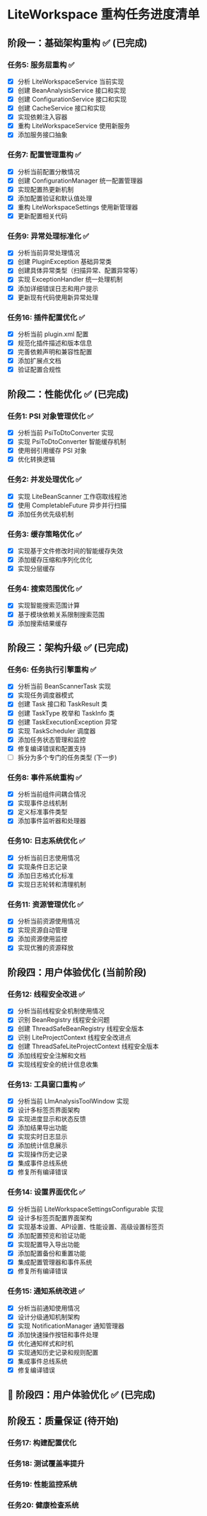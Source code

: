 # LiteWorkspace 重构任务进度清单

## 阶段一：基础架构重构 ✅ (已完成)

### 任务5: 服务层重构 ✅
- [x] 分析 LiteWorkspaceService 当前实现
- [x] 创建 BeanAnalysisService 接口和实现
- [x] 创建 ConfigurationService 接口和实现
- [x] 创建 CacheService 接口和实现
- [x] 实现依赖注入容器
- [x] 重构 LiteWorkspaceService 使用新服务
- [x] 添加服务接口抽象

### 任务7: 配置管理重构 ✅
- [x] 分析当前配置分散情况
- [x] 创建 ConfigurationManager 统一配置管理器
- [x] 实现配置热更新机制
- [x] 添加配置验证和默认值处理
- [x] 重构 LiteWorkspaceSettings 使用新管理器
- [x] 更新配置相关代码

### 任务9: 异常处理标准化 ✅
- [x] 分析当前异常处理情况
- [x] 创建 PluginException 基础异常类
- [x] 创建具体异常类型（扫描异常、配置异常等）
- [x] 实现 ExceptionHandler 统一处理机制
- [x] 添加详细错误日志和用户提示
- [x] 更新现有代码使用新异常处理

### 任务16: 插件配置优化 ✅
- [x] 分析当前 plugin.xml 配置
- [x] 规范化插件描述和版本信息
- [x] 完善依赖声明和兼容性配置
- [x] 添加扩展点文档
- [x] 验证配置合规性

## 阶段二：性能优化 ✅ (已完成)

### 任务1: PSI 对象管理优化 ✅
- [x] 分析当前 PsiToDtoConverter 实现
- [x] 实现 PsiToDtoConverter 智能缓存机制
- [x] 使用弱引用缓存 PSI 对象
- [x] 优化转换逻辑

### 任务2: 并发处理优化 ✅
- [x] 实现 LiteBeanScanner 工作窃取线程池
- [x] 使用 CompletableFuture 异步并行扫描
- [x] 添加任务优先级机制

### 任务3: 缓存策略优化 ✅
- [x] 实现基于文件修改时间的智能缓存失效
- [x] 添加缓存压缩和序列化优化
- [x] 实现分层缓存

### 任务4: 搜索范围优化 ✅
- [x] 实现智能搜索范围计算
- [x] 基于模块依赖关系限制搜索范围
- [x] 添加搜索结果缓存

## 阶段三：架构升级 ✅ (已完成)

### 任务6: 任务执行引擎重构 ✅
- [x] 分析当前 BeanScannerTask 实现
- [x] 实现任务调度器模式
- [x] 创建 Task 接口和 TaskResult 类
- [x] 创建 TaskType 枚举和 TaskInfo 类
- [x] 创建 TaskExecutionException 异常
- [x] 实现 TaskScheduler 调度器
- [x] 添加任务状态管理和监控
- [x] 修复编译错误和配置支持
- [ ] 拆分为多个专门的任务类型 (下一步)

### 任务8: 事件系统重构 ✅
- [x] 分析当前组件间耦合情况
- [x] 实现事件总线机制
- [x] 定义标准事件类型
- [x] 添加事件监听器和处理器

### 任务10: 日志系统优化 ✅
- [x] 分析当前日志使用情况
- [x] 实现条件日志记录
- [x] 添加日志格式化标准
- [x] 实现日志轮转和清理机制

### 任务11: 资源管理优化 ✅
- [x] 分析当前资源使用情况
- [x] 实现资源自动管理
- [x] 添加资源使用监控
- [x] 实现优雅的资源释放

## 阶段四：用户体验优化 (当前阶段)

### 任务12: 线程安全改进 ✅
- [x] 分析当前线程安全机制使用情况
- [x] 识别 BeanRegistry 线程安全问题
- [x] 创建 ThreadSafeBeanRegistry 线程安全版本
- [x] 识别 LiteProjectContext 线程安全改进点
- [x] 创建 ThreadSafeLiteProjectContext 线程安全版本
- [x] 添加线程安全注解和文档
- [x] 实现线程安全的统计信息收集

### 任务13: 工具窗口重构 ✅
- [x] 分析当前 LlmAnalysisToolWindow 实现
- [x] 设计多标签页界面架构
- [x] 实现进度显示和状态反馈
- [x] 添加结果导出功能
- [x] 实现实时日志显示
- [x] 添加统计信息展示
- [x] 实现操作历史记录
- [x] 集成事件总线系统
- [x] 修复所有编译错误

### 任务14: 设置界面优化 ✅
- [x] 分析当前 LiteWorkspaceSettingsConfigurable 实现
- [x] 设计多标签页配置界面架构
- [x] 实现基本设置、API设置、性能设置、高级设置标签页
- [x] 添加配置预览和验证功能
- [x] 实现配置导入导出功能
- [x] 添加配置备份和重置功能
- [x] 集成配置管理器和事件系统
- [x] 修复所有编译错误

### 任务15: 通知系统改进 ✅
- [x] 分析当前通知使用情况
- [x] 设计分级通知机制架构
- [x] 实现 NotificationManager 通知管理器
- [x] 添加快速操作按钮和事件处理
- [x] 优化通知样式和时机
- [x] 实现通知历史记录和规则配置
- [x] 集成事件总线系统
- [x] 修复编译错误

## 🎉 阶段四：用户体验优化 ✅ (已完成)

## 阶段五：质量保证 (待开始)

### 任务17: 构建配置优化
### 任务18: 测试覆盖率提升
### 任务19: 性能监控系统
### 任务20: 健康检查系统
